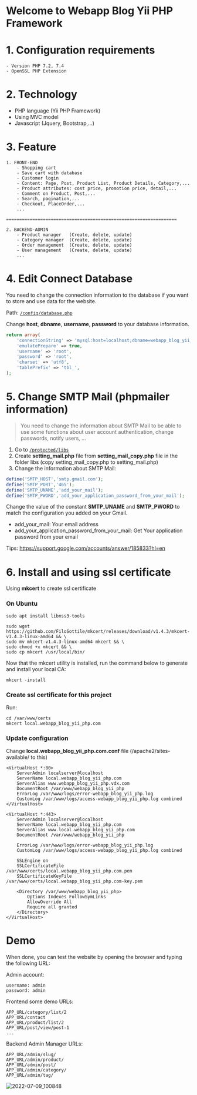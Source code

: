 # Welcome to Webapp Blog Yii PHP Framework 

# 1. Configuration requirements

    - Version PHP 7.2, 7.4
    - OpenSSL PHP Extension

# 2. Technology
- PHP language (Yii PHP Framework)
- Using MVC model
- Javascript (Jquery, Bootstrap,...)

# 3. Feature

```text
1. FRONT-END
    - Shopping cart
    - Save cart with database
    - Customer login
    - Content: Page, Post, Product List, Product Details, Category,...
    - Product attributes: cost price, promotion price, detail,...
    - Comment on Product, Post,...
    - Search, pagination,...
    - Checkout, PlaceOrder,...
    ...

=================================================================

2. BACKEND-ADMIN
    - Product manager   (Create, delete, update)
    - Category manager  (Create, delete, update)
    - Order management  (Create, delete, update)
    - User management   (Create, delete, update)
    ...
```

# 4. Edit Connect Database

You need to change the connection information to the database if you want to store and use data for the website.

Path: [`/config/database.php`](https://github.com/tanhongit/Webapp_Blog_Yii_PHP/tree/main/protected/config)

Change **host**, **dbname**, **username**, **password** to your database information.

```php
return array(
    'connectionString' => 'mysql:host=localhost;dbname=webapp_blog_yii_php',
    'emulatePrepare' => true,
    'username' => 'root',
    'password' => 'root',
    'charset' => 'utf8',
    'tablePrefix' => 'tbl_',
);
```

# 5. Change SMTP Mail (phpmailer information)

>You need to change the information about SMTP Mail to be able to use some functions about user account authentication, change passwords, notify users, ...

1. Go to [`/protected/libs`](https://github.com/tanhongit/Webapp_Blog_Yii_PHP/tree/main/protected/libs)
2. Create **setting_mail.php** file from **setting_mail_copy.php** file in the folder libs (copy setting_mail_copy.php to setting_mail.php)
3. Change the information about SMTP Mail:

```php
define('SMTP_HOST','smtp.gmail.com');
define('SMTP_PORT','465');
define('SMTP_UNAME','add_your_mail');
define('SMTP_PWORD','add_your_application_password_from_your_mail');
```

Change the value of the constant **SMTP_UNAME** and **SMTP_PWORD** to match the configuration you added on your Gmail.
- add_your_mail: Your email address
- add_your_application_password_from_your_mail: Get Your application password from your email

Tips: https://support.google.com/accounts/answer/185833?hl=en

# 6. Install and using ssl certificate

Using **mkcert** to create ssl certificate

### On Ubuntu

```shell
sudo apt install libnss3-tools

sudo wget https://github.com/FiloSottile/mkcert/releases/download/v1.4.3/mkcert-v1.4.3-linux-amd64 && \
sudo mv mkcert-v1.4.3-linux-amd64 mkcert && \
sudo chmod +x mkcert && \
sudo cp mkcert /usr/local/bin/
```

Now that the mkcert utility is installed, run the command below to generate and install your local CA:

```shell
mkcert -install
```

### Create ssl certificate for this project

Run:

```shell
cd /var/www/certs
mkcert local.webapp_blog_yii_php.com
```

### Update configuration

Change **local.webapp_blog_yii_php.com.conf** file (/apache2/sites-available/ to this)

```textmate
<VirtualHost *:80>
	ServerAdmin localserver@localhost
	ServerName local.webapp_blog_yii_php.com
	ServerAlias www.webapp_blog_yii_php.vdx.com
	DocumentRoot /var/www/webapp_blog_yii_php
	ErrorLog /var/www/logs/error-webapp_blog_yii_php.log
    CustomLog /var/www/logs/access-webapp_blog_yii_php.log combined
</VirtualHost>

<VirtualHost *:443>
    ServerAdmin localserver@localhost
    ServerName local.webapp_blog_yii_php.com
    ServerAlias www.local.webapp_blog_yii_php.com
    DocumentRoot /var/www/webapp_blog_yii_php

    ErrorLog /var/www/logs/error-webapp_blog_yii_php.log
    CustomLog /var/www/logs/access-webapp_blog_yii_php.log combined

    SSLEngine on
	SSLCertificateFile /var/www/certs/local.webapp_blog_yii_php.com.pem
	SSLCertificateKeyFile /var/www/certs/local.webapp_blog_yii_php.com-key.pem

    <Directory /var/www/webapp_blog_yii_php>
        Options Indexes FollowSymLinks
        AllowOverride All
        Require all granted
    </Directory>
</VirtualHost>
```

# Demo

When done, you can test the website by opening the browser and typing the following URL:

Admin account:
```text
username: admin
password: admin
```

Frontend some demo URLs:
```text
APP_URL/category/list/2
APP_URL/contact
APP_URL/product/list/2
APP_URL/post/view/post-1
...
```

Backend Admin Manager URLs:
```text
APP_URL/admin/slug/
APP_URL/admin/product/
APP_URL/admin/post/
APP_URL/admin/category/
APP_URL/admin/tag/
```

![2022-07-09_100848](https://user-images.githubusercontent.com/35853002/178089397-909c5dff-f45b-422d-a53d-59975bfc4c8d.png)
